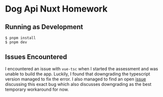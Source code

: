 # Dog Api Nuxt Homework

## Running as Development

```console
$ pnpm install
$ pnpm dev
```

## Issues Encountered

I encountered an issue with `vue-tsc` when I started the assessment and was unable
to build the app. Luckily, I found that downgrading the typescript version managed
to fix the error. I also managed to find an open [issue](https://github.com/vuejs/language-tools/issues/5018)
discussing this exact bug which also discusses downgrading as the best temporary workaround
for now.
